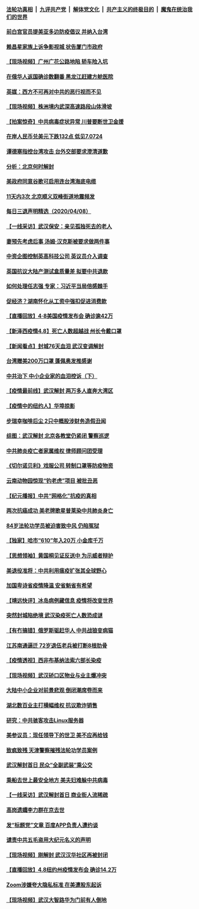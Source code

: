

####  [法轮功真相](../../../../basic/blob/master/README.md?t=04091901) &nbsp;|&nbsp; [九评共产党](../../../../9ping.md/blob/master/README.md?t=04091901) &nbsp;|&nbsp; [解体党文化](../../../../jtdwh.md/blob/master/README.md?t=04091901)  &nbsp;|&nbsp; [共产主义的终极目的](../../../../gczydzjmd.md/blob/master/README.md?t=04091901) &nbsp;|&nbsp; [魔鬼在统治我们的世界](../../../../mgztzwmdsj.md/blob/master/README.md?t=04091901) 


#### [前白宫官员提美亚多边防疫倡议 并纳入台湾](../pages/nsc413/n12012832.md?t=04091901) 

#### [赖昌星家族上诉争影视城 状告厦门市政府](../pages/nsc413/n12016385.md?t=04091901) 

#### [【现场视频】广州广花公路地陷 轿车险入坑](../pages/nsc413/n12016328.md?t=04091901) 

#### [在俄华人返国确诊数翻番 黑龙江赶建方舱医院](../pages/nsc413/n12016042.md?t=04091901) 

#### [英媒：西方不可再对中共的恶行视而不见](../pages/nsc413/n12015945.md?t=04091901) 

#### [【现场视频】株洲境内武深高速路段山体滑坡](../pages/nsc413/n12016273.md?t=04091901) 

#### [【拍案惊奇】中共病毒症状异常 川普要断世卫金援](../pages/nsc413/n12015651.md?t=04091901) 

#### [在岸人民币兑美元下跌132点 低见7.0724](../pages/nsc413/n12015538.md?t=04091901) 

#### [谭德塞指控台湾攻击 台外交部要求澄清道歉](../pages/nsc413/n12015779.md?t=04091901) 

#### [分析：北京何时解封](../pages/nsc413/n12015761.md?t=04091901) 

#### [美政府同意谷歌可启用连台湾海底电缆](../pages/nsc413/n12015737.md?t=04091901) 

#### [11天内3次 北京顺义双峰街道地震频发](../pages/nsc413/n12015801.md?t=04091901) 

#### [每日三退声明精选（2020/04/08）](../pages/nsc413/n12015744.md?t=04091901) 

#### [【一线采访】武汉保安：亲见孤独死去的老人](../pages/nsc413/n12015233.md?t=04091901) 

#### [妻预先考虑后事 汤姆·汉克斯被要求做两件事](../pages/nsc413/n12015123.md?t=04091901) 

#### [中资企图控制英高科技公司 英议员介入调查](../pages/nsc413/n12015284.md?t=04091901) 

#### [英国抗议大陆产测试盒质量差 拟要中共退款](../pages/nsc413/n12015200.md?t=04091901) 

#### [如何处理任志强 专家：习近平当局倍感棘手](../pages/nsc413/n12014860.md?t=04091901) 

#### [促经济？湖南怀化从工资中强扣促进消费款](../pages/nsc413/n12015257.md?t=04091901) 

#### [【直播回放】4·8美国疫情发布会 确诊逾42万](../pages/nsc413/n12015065.md?t=04091901) 

#### [【新泽西疫情4.8】死亡人数超越战 州长令戴口罩](../pages/nsc413/n12015128.md?t=04091901) 

#### [【新闻看点】封城76天血泪 武汉变调解封](../pages/nsc413/n12014775.md?t=04091901) 

#### [台湾赠美200万口罩 蓬佩奥发推感谢](../pages/nsc413/n12015356.md?t=04091901) 

#### [中共治下 中小企业家的血泪控诉（下）](../pages/nsc413/n12008579.md?t=04091901) 

#### [【疫情最前线】武汉解封 两万多人直奔大湾区](../pages/nsc413/n12015014.md?t=04091901) 

#### [【疫情中的纽约人】华埠掠影](../pages/nsc413/n12015235.md?t=04091901) 

#### [步瑞幸咖啡后尘 2只中概股涉财务造假丑闻](../pages/nsc413/n12015099.md?t=04091901) 

#### [组图：武汉解封 北京各教堂仍紧闭 警察巡逻](../pages/nsc413/n12015119.md?t=04091901) 

#### [中共肺炎疫亡者家属维权 律师顾问团受理](../pages/nsc413/n12014924.md?t=04091901) 

#### [《切尔诺贝利》戏服公司 转制口罩等防疫物资](../pages/nsc413/n12014909.md?t=04091901) 

#### [云南动物园惊现“钓老虎”项目 被批丑恶](../pages/nsc413/n12014975.md?t=04091901) 

#### [【纪元播报】中共“网格化”抗疫的真相](../pages/nsc413/n12014920.md?t=04091901) 

#### [两次抗癌成功 美老牌歌星普莱染中共肺炎身亡](../pages/nsc413/n12014647.md?t=04091901) 

#### [84岁法轮功学员被迫害致中风 仍陷冤狱](../pages/nsc413/n12011270.md?t=04091901) 

#### [【独家】哈市“610”年入20万 小金库千万](../pages/nsc413/n12011886.md?t=04091901) 

#### [【思想领袖】黄国桐见证反送中 为示威者辩护](../pages/nsc413/n11802928.md?t=04091901) 

#### [美退役准将：中共利用瘟疫扩张其全球野心](../pages/nsc413/n12014854.md?t=04091901) 

#### [加国卑诗省疫情降温 安省魁省有希望](../pages/nsc413/n12012296.md?t=04091901) 

#### [【靖远快评】冰岛病例藏信息 疫情将改变世界](../pages/nsc413/n12014864.md?t=04091901) 

#### [突然封城陷绝境 武汉染疫死亡人数恐成谜](../pages/nsc413/n12014831.md?t=04091901) 

#### [【有冇搞错】俄罗斯驱赶华人 中共战狼变病猫](../pages/nsc413/n12014809.md?t=04091901) 

#### [江苏南通逼迁 72岁退伍老兵被打断8根肋骨](../pages/nsc413/n12014641.md?t=04091901) 

#### [【疫情透视】西非布基纳法索六部长染疫](../pages/nsc413/n12013574.md?t=04091901) 

#### [【现场视频】武汉硚口区物业与业主爆冲突](../pages/nsc413/n12014703.md?t=04091901) 

#### [大陆中小企业对前景悲观 倒闭潮席卷而来](../pages/nsc413/n12014612.md?t=04091901) 

#### [湖北数百业主打横幅维权 抗议欺诈销售](../pages/nsc413/n12014719.md?t=04091901) 

#### [研究：中共骇客攻击Linux服务器](../pages/nsc413/n12014185.md?t=04091901) 

#### [美参议员：现任领导下的世卫 美不应再给钱](../pages/nsc413/n12014614.md?t=04091901) 

#### [致疯致残 天津警察摧残法轮功学员案例](../pages/nsc413/n11998537.md?t=04091901) 

#### [武汉解封首日 民众“全副武装”乘公交](../pages/nsc413/n12014425.md?t=04091901) 

#### [乘船去世上最安全地方 美夫妇难躲中共病毒](../pages/nsc413/n12014369.md?t=04091901) 

#### [【一线采访】武汉解封首日 商业街人流稀疏](../pages/nsc413/n12013770.md?t=04091901) 

#### [高岗遗孀李力群在京去世](../pages/nsc413/n12014210.md?t=04091901) 

#### [发“标题党”文章 百度APP负责人遭约谈](../pages/nsc413/n12013448.md?t=04091901) 

#### [谴责中共五毛盗用大纪元名义的声明](../pages/nsc413/n12014491.md?t=04091901) 

#### [【现场视频】刚解封 武汉汉华社区再被封闭](../pages/nsc413/n12014126.md?t=04091901) 

#### [【直播回放】4.8纽约州疫情发布会 确诊14.2万](../pages/nsc413/n12014407.md?t=04091901) 

#### [Zoom涉嫌夸大隐私标准 在美遭股东起诉](../pages/nsc413/n12014372.md?t=04091901) 

#### [【现场视频】武汉大智路华为门前有人倒地](../pages/nsc413/n12013776.md?t=04091901) 

